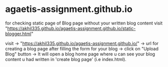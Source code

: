 # agaetis-assignment.github.io


for checking static page of Blog page without your written blog content visit "https://akhil335.github.io/agaetis-assignment.github.io/static-blogger.html"

visit -> "https://akhil335.github.io/agaetis-assignment.github.io/" -> url for creating a blog page after filling the form for your blog -> click on "Upload Blog" button -> It will open a blog home page where u can see your blog content u had written in 'create blog page' (i.e index.html).

